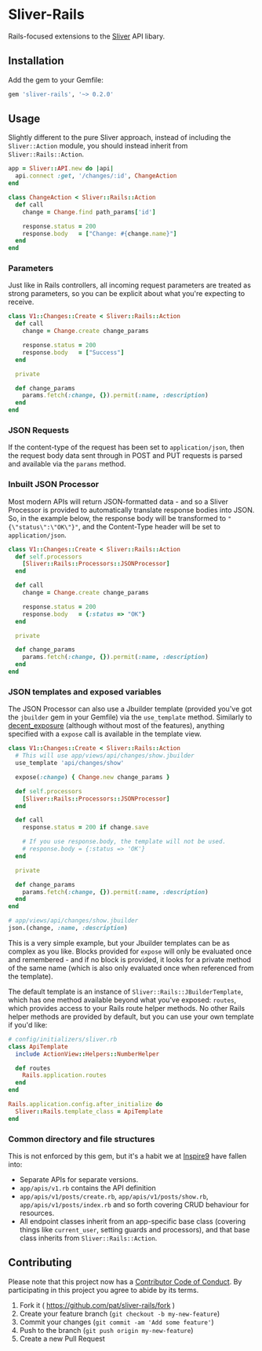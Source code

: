 # Sliver-Rails

Rails-focused extensions to the [Sliver](https://github.com/pat/sliver) API libary.

## Installation

Add the gem to your Gemfile:

```ruby
gem 'sliver-rails', '~> 0.2.0'
```

## Usage

Slightly different to the pure Sliver approach, instead of including the `Sliver::Action` module, you should instead inherit from `Sliver::Rails::Action`.

```ruby
app = Sliver::API.new do |api|
  api.connect :get, '/changes/:id', ChangeAction
end

class ChangeAction < Sliver::Rails::Action
  def call
    change = Change.find path_params['id']

    response.status = 200
    response.body   = ["Change: #{change.name}"]
  end
end
```

### Parameters

Just like in Rails controllers, all incoming request parameters are treated as strong parameters, so you can be explicit about what you're expecting to receive.

```ruby
class V1::Changes::Create < Sliver::Rails::Action
  def call
    change = Change.create change_params

    response.status = 200
    response.body   = ["Success"]
  end

  private

  def change_params
    params.fetch(:change, {}).permit(:name, :description)
  end
end
```

### JSON Requests

If the content-type of the request has been set to `application/json`, then the request body data sent through in POST and PUT requests is parsed and available via the `params` method.

### Inbuilt JSON Processor

Most modern APIs will return JSON-formatted data - and so a Sliver Processor is provided to automatically translate response bodies into JSON. So, in the example below, the response body will be transformed to `"{\"status\":\"OK\"}"`, and the Content-Type header will be set to `application/json`.

```ruby
class V1::Changes::Create < Sliver::Rails::Action
  def self.processors
    [Sliver::Rails::Processors::JSONProcessor]
  end

  def call
    change = Change.create change_params

    response.status = 200
    response.body   = {:status => "OK"}
  end

  private

  def change_params
    params.fetch(:change, {}).permit(:name, :description)
  end
end
```

### JSON templates and exposed variables

The JSON Processor can also use a Jbuilder template (provided you've got the `jbuilder` gem in your Gemfile) via the `use_template` method. Similarly to [decent_exposure](https://github.com/voxdolo/decent_exposure) (although without most of the features), anything specified with a `expose` call is available in the template view.

```ruby
class V1::Changes::Create < Sliver::Rails::Action
  # This will use app/views/api/changes/show.jbuilder
  use_template 'api/changes/show'

  expose(:change) { Change.new change_params }

  def self.processors
    [Sliver::Rails::Processors::JSONProcessor]
  end

  def call
    response.status = 200 if change.save

    # If you use response.body, the template will not be used.
    # response.body = {:status => 'OK'}
  end

  private

  def change_params
    params.fetch(:change, {}).permit(:name, :description)
  end
end

# app/views/api/changes/show.jbuilder
json.(change, :name, :description)
```

This is a very simple example, but your Jbuilder templates can be as complex as you like. Blocks provided for `expose` will only be evaluated once and remembered - and if no block is provided, it looks for a private method of the same name (which is also only evaluated once when referenced from the template).

The default template is an instance of `Sliver::Rails::JBuilderTemplate`, which has one method available beyond what you've exposed: `routes`, which provides access to your Rails route helper methods. No other Rails helper methods are provided by default, but you can use your own template if you'd like:

```ruby
# config/initializers/sliver.rb
class ApiTemplate
  include ActionView::Helpers::NumberHelper

  def routes
    Rails.application.routes
  end
end

Rails.application.config.after_initialize do
  Sliver::Rails.template_class = ApiTemplate
end
```

### Common directory and file structures

This is not enforced by this gem, but it's a habit we at [Inspire9](http://inspire9dev.com) have fallen into:

* Separate APIs for separate versions.
* `app/apis/v1.rb` contains the API definition
* `app/apis/v1/posts/create.rb`, `app/apis/v1/posts/show.rb`, `app/apis/v1/posts/index.rb` and so forth covering CRUD behaviour for resources.
* All endpoint classes inherit from an app-specific base class (covering things like `current_user`, setting guards and processors), and that base class inherits from `Sliver::Rails::Action`.

## Contributing

Please note that this project now has a [Contributor Code of Conduct](http://contributor-covenant.org/version/1/0/0/). By participating in this project you agree to abide by its terms.

1. Fork it ( https://github.com/pat/sliver-rails/fork )
2. Create your feature branch (`git checkout -b my-new-feature`)
3. Commit your changes (`git commit -am 'Add some feature'`)
4. Push to the branch (`git push origin my-new-feature`)
5. Create a new Pull Request
